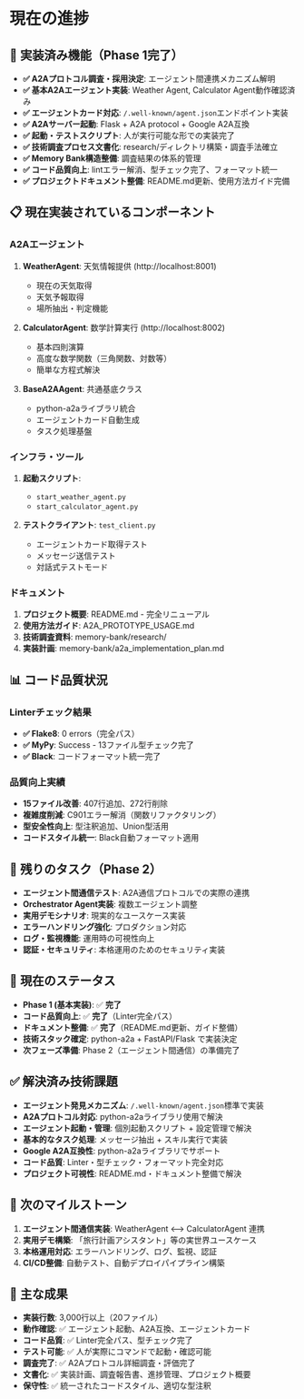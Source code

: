 # 現在の進捗

## 🎉 実装済み機能（Phase 1完了）
* **✅ A2Aプロトコル調査・採用決定**: エージェント間連携メカニズム解明
* **✅ 基本A2Aエージェント実装**: Weather Agent, Calculator Agent動作確認済み
* **✅ エージェントカード対応**: `/.well-known/agent.json`エンドポイント実装
* **✅ A2Aサーバー起動**: Flask + A2A protocol + Google A2A互換
* **✅ 起動・テストスクリプト**: 人が実行可能な形での実装完了
* **✅ 技術調査プロセス文書化**: research/ディレクトリ構築・調査手法確立
* **✅ Memory Bank構造整備**: 調査結果の体系的管理
* **✅ コード品質向上**: lintエラー解消、型チェック完了、フォーマット統一
* **✅ プロジェクトドキュメント整備**: README.md更新、使用方法ガイド完備

## 📋 現在実装されているコンポーネント

### A2Aエージェント
1. **WeatherAgent**: 天気情報提供 (http://localhost:8001)
   - 現在の天気取得
   - 天気予報取得  
   - 場所抽出・判定機能

2. **CalculatorAgent**: 数学計算実行 (http://localhost:8002)
   - 基本四則演算
   - 高度な数学関数（三角関数、対数等）
   - 簡単な方程式解決

3. **BaseA2AAgent**: 共通基底クラス
   - python-a2aライブラリ統合
   - エージェントカード自動生成
   - タスク処理基盤

### インフラ・ツール
1. **起動スクリプト**: 
   - `start_weather_agent.py`
   - `start_calculator_agent.py`

2. **テストクライアント**: `test_client.py`
   - エージェントカード取得テスト
   - メッセージ送信テスト
   - 対話式テストモード

### ドキュメント
1. **プロジェクト概要**: README.md - 完全リニューアル
2. **使用方法ガイド**: A2A_PROTOTYPE_USAGE.md
3. **技術調査資料**: memory-bank/research/
4. **実装計画**: memory-bank/a2a_implementation_plan.md

## 📊 コード品質状況

### Linterチェック結果
* **✅ Flake8**: 0 errors（完全パス）
* **✅ MyPy**: Success - 13ファイル型チェック完了
* **✅ Black**: コードフォーマット統一完了

### 品質向上実績
* **15ファイル改善**: 407行追加、272行削除
* **複雑度削減**: C901エラー解消（関数リファクタリング）
* **型安全性向上**: 型注釈追加、Union型活用
* **コードスタイル統一**: Black自動フォーマット適用

## 🔄 残りのタスク（Phase 2）
* **エージェント間通信テスト**: A2A通信プロトコルでの実際の連携
* **Orchestrator Agent実装**: 複数エージェント調整
* **実用デモシナリオ**: 現実的なユースケース実装
* **エラーハンドリング強化**: プロダクション対応
* **ログ・監視機能**: 運用時の可視性向上
* **認証・セキュリティ**: 本格運用のためのセキュリティ実装

## 🚀 現在のステータス
* **Phase 1 (基本実装)**: ✅ **完了** 
* **コード品質向上**: ✅ **完了**（Linter完全パス）
* **ドキュメント整備**: ✅ **完了**（README.md更新、ガイド整備）
* **技術スタック確定**: python-a2a + FastAPI/Flask で実装決定
* **次フェーズ準備**: Phase 2（エージェント間通信）の準備完了

## ✅ 解決済み技術課題
* **エージェント発見メカニズム**: `/.well-known/agent.json`標準で実装
* **A2Aプロトコル対応**: python-a2aライブラリ使用で解決
* **エージェント起動・管理**: 個別起動スクリプト + 設定管理で解決
* **基本的なタスク処理**: メッセージ抽出 + スキル実行で実装
* **Google A2A互換性**: python-a2aライブラリでサポート
* **コード品質**: Linter・型チェック・フォーマット完全対応
* **プロジェクト可視性**: README.md・ドキュメント整備で解決

## 🎯 次のマイルストーン
1. **エージェント間通信実装**: WeatherAgent ⟷ CalculatorAgent 連携
2. **実用デモ構築**: 「旅行計画アシスタント」等の実世界ユースケース
3. **本格運用対応**: エラーハンドリング、ログ、監視、認証
4. **CI/CD整備**: 自動テスト、自動デプロイパイプライン構築

## 🎉 主な成果
- **実装行数**: 3,000行以上（20ファイル）
- **動作確認**: ✅ エージェント起動、A2A互換、エージェントカード
- **コード品質**: ✅ Linter完全パス、型チェック完了
- **テスト可能**: ✅ 人が実際にコマンドで起動・確認可能
- **調査完了**: ✅ A2Aプロトコル詳細調査・評価完了
- **文書化**: ✅ 実装計画、調査報告書、進捗管理、プロジェクト概要
- **保守性**: ✅ 統一されたコードスタイル、適切な型注釈
